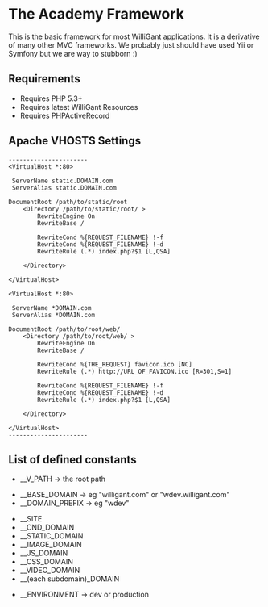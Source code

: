 The Academy Framework
=====================

This is the basic framework for most WilliGant applications. It is a derivative of many other MVC frameworks. We probably just should have used Yii or Symfony but we are way to stubborn :)

Requirements
---------------------
- Requires PHP 5.3+
- Requires latest WilliGant Resources
- Requires PHPActiveRecord


Apache VHOSTS Settings
----------------------

	----------------------
    <VirtualHost *:80>

     ServerName static.DOMAIN.com
     ServerAlias static.DOMAIN.com

    DocumentRoot /path/to/static/root
    	<Directory /path/to/static/root/ >
    		RewriteEngine On
    		RewriteBase /

    		RewriteCond %{REQUEST_FILENAME} !-f
    		RewriteCond %{REQUEST_FILENAME} !-d
    		RewriteRule (.*) index.php?$1 [L,QSA]

    	</Directory>

    </VirtualHost>

    <VirtualHost *:80>

     ServerName *DOMAIN.com
     ServerAlias *DOMAIN.com

    DocumentRoot /path/to/root/web/
    	<Directory /path/to/root/web/ >
    		RewriteEngine On
    		RewriteBase /

    		RewriteCond %{THE_REQUEST} favicon.ico [NC]
     		RewriteRule (.*) http://URL_OF_FAVICON.ico [R=301,S=1]

    		RewriteCond %{REQUEST_FILENAME} !-f
    		RewriteCond %{REQUEST_FILENAME} !-d
    		RewriteRule (.*) index.php?$1 [L,QSA]

    	</Directory>

    </VirtualHost>
	----------------------


List of defined constants
----------------------
- __V_PATH -> the root path
* __BASE_DOMAIN -> eg "willigant.com" or "wdev.willigant.com"
* __DOMAIN_PREFIX -> eg "wdev"
- __SITE
- __CND_DOMAIN
- __STATIC_DOMAIN
- __IMAGE_DOMAIN
- __JS_DOMAIN
- __CSS_DOMAIN
- __VIDEO_DOMAIN
- __(each subdomain)_DOMAIN
* __ENVIRONMENT -> dev or production

